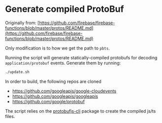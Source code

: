 # Generate compiled ProtoBuf

Originally from: [https://github.com/firebase/firebase-functions/blob/master/protos/README.md](https://github.com/firebase/firebase-functions/blob/master/protos/README.md)

Only modification is to how we get the path to `pbts`.

Running the script will generate statically-compiled protobufs for decoding `application/protobuf` events. Generate them by running:

```bash
./update.sh
```

In order to build, the following repos are cloned

-   https://github.com/googleapis/google-cloudevents
-   https://github.com/googleapis/googleapis
-   https://github.com/google/protobuf

The script relies on the [protobufjs-cli](https://github.com/protobufjs/protobuf.js/tree/master/cli#pbts-for-typescript) package to create the compiled js/ts files.
